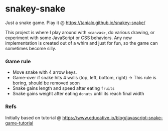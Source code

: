 # snakey-snake

Just a snake game. Play it @ https://tanialx.github.io/snakey-snake/

This project is where I play around with `<canvas>`, do various drawing, or experiment with some JavaScript or CSS behaviors. Any new implementation is created out of a whim and just for fun, so the game can sometimes become silly.

### Game rule

- Move snake with 4 arrow keys.
- Game-over if snake hits 4 walls (top, left, bottom, right) -> This rule is boring, should be removed soon
- Snake gains length and speed after eating `fruits`
- Snake gains weight after eating `donuts` until its reach final width

### Refs

Initially based on tutorial @ https://www.educative.io/blog/javascript-snake-game-tutorial
